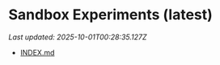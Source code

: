 # Sandbox Experiments (latest)

_Last updated: 2025-10-01T00:28:35.127Z_

- [INDEX.md](EXPERIMENTS/INDEX.md)

